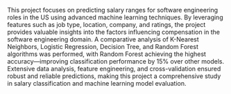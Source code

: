 This project focuses on predicting salary ranges for software engineering roles in the US using advanced machine learning techniques. By leveraging features such as job type, location, company, and ratings, the project provides valuable insights into the factors influencing compensation in the software engineering domain. A comparative analysis of K-Nearest Neighbors, Logistic Regression, Decision Tree, and Random Forest algorithms was performed, with Random Forest achieving the highest accuracy—improving classification performance by 15% over other models. Extensive data analysis, feature engineering, and cross-validation ensured robust and reliable predictions, making this project a comprehensive study in salary classification and machine learning model evaluation.

